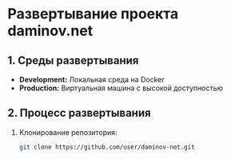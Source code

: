 # Развертывание проекта daminov.net

## 1. Среды развертывания

- **Development:** Локальная среда на Docker
- **Production:** Виртуальная машина с высокой доступностью

## 2. Процесс развертывания

1. Клонирование репозитория:
   ```bash
   git clone https://github.com/user/daminov-net.git
   ```
